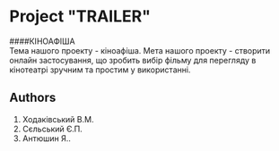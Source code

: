 Project "TRAILER"
=====================
####КІНОАФІША     
Тема нашого проекту - кіноафіша. Мета нашого проекту - створити онлайн застосування, що зробить вибір фільму для 
перегляду в кінотеатрі зручним та простим у використанні.


Authors
---------------------
1. Ходаківський В.М.
2. Сєльський Є.П.
3. Антюшин Я..
